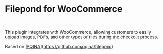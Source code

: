 <h1>Filepond for WooCommerce</h1> <br>

This plugin integrates with WooCommerce, allowing customers to easily upload images, PDFs, and other types of files during the checkout process. <br>

Based on [[PQINA](https://github.com/pqina)](https://github.com/pqina/filepond)
